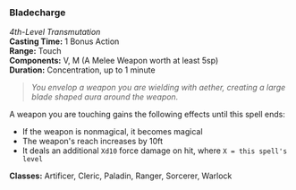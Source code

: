 ### Bladecharge
*4th-Level Transmutation*  
**Casting Time:** 1 Bonus Action  
**Range:** Touch  
**Components:** V, M (A Melee Weapon worth at least 5sp)  
**Duration:** Concentration, up to 1 minute  

> *You envelop a weapon you are wielding with aether, creating a large blade shaped aura around the weapon.* 

A weapon you are touching gains the following effects until this spell ends:
* If the weapon is nonmagical, it becomes magical
* The weapon's reach increases by 10ft
* It deals an additional `Xd10` force damage on hit, where `X = this spell's level`

**Classes:** Artificer, Cleric, Paladin, Ranger, Sorcerer, Warlock